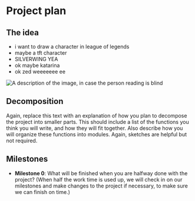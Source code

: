 # Project plan

## The idea

- i want to draw a character in league of legends
- maybe a tft character
- SILVERWING YEA
- ok maybe katarina
- ok zed weeeeeee ee

![A description of the image, in case the person reading is blind](images/sample.jpg)


## Decomposition

Again, replace this text with an explanation of how you plan to decompose the project into smaller parts. This should include a list of the functions you think you will write, and how they will fit together. Also describe how you will organize these functions into modules. Again, sketches are helpful but not required.

## Milestones

- **Milestone 0**: What will be finished when you are halfway done with the project? (When half the work time is used up, we will check in on our milestones and make changes to the project if necessary, to make sure we can finish on time.)
